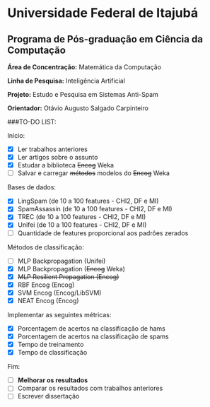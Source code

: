 # Universidade Federal de Itajubá
## Programa de Pós-graduação em Ciência da Computação

**Área de Concentração:** Matemática da Computação

**Linha de Pesquisa:** Inteligência Artificial

**Projeto:** Estudo e Pesquisa em Sistemas Anti-Spam

**Orientador:** Otávio Augusto Salgado Carpinteiro

###TO-DO LIST:

Início:
- [x] Ler trabalhos anteriores
- [x] Ler artigos sobre o assunto
- [x] Estudar a biblioteca ~~Encog~~ Weka
- [ ] Salvar e carregar ~~métodos~~ modelos do ~~Encog~~ Weka

Bases de dados:
- [x] LingSpam (de 10 a 100 features - CHI2, DF e MI)
- [x] SpamAssassin (de 10 a 100 features - CHI2, DF e MI)
- [x] TREC (de 10 a 100 features - CHI2, DF e MI)
- [x] Unifei (de 10 a 100 features - CHI2, DF e MI)
- [ ] Quantidade de features proporcional aos padrões zerados

Métodos de classificação:
- [ ] MLP Backpropagation (Unifei)
- [x] MLP Backpropagation (~~Encog~~ Weka)
- [x] ~~MLP Resilient Propagation (Encog)~~
- [x] RBF Encog (Encog)
- [x] SVM Encog (Encog/LibSVM)
- [x] NEAT Encog (Encog)

Implementar as seguintes métricas:
- [x] Porcentagem de acertos na classificação de hams
- [x] Porcentagem de acertos na classificação de spams
- [x] Tempo de treinamento
- [x] Tempo de classificação

Fim:
- [ ] **Melhorar os resultados**
- [ ] Comparar os resultados com trabalhos anteriores
- [ ] Escrever dissertação
